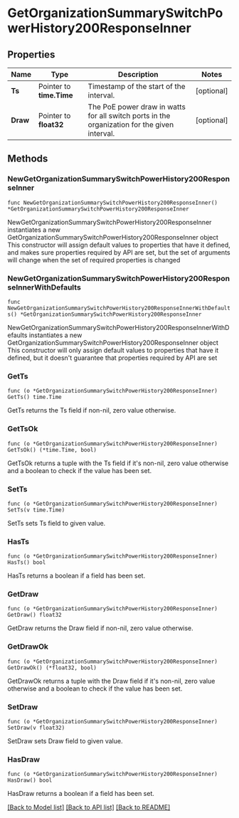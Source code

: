 # GetOrganizationSummarySwitchPowerHistory200ResponseInner

## Properties

Name | Type | Description | Notes
------------ | ------------- | ------------- | -------------
**Ts** | Pointer to **time.Time** | Timestamp of the start of the interval. | [optional] 
**Draw** | Pointer to **float32** | The PoE power draw in watts for all switch ports in the organization for the given interval. | [optional] 

## Methods

### NewGetOrganizationSummarySwitchPowerHistory200ResponseInner

`func NewGetOrganizationSummarySwitchPowerHistory200ResponseInner() *GetOrganizationSummarySwitchPowerHistory200ResponseInner`

NewGetOrganizationSummarySwitchPowerHistory200ResponseInner instantiates a new GetOrganizationSummarySwitchPowerHistory200ResponseInner object
This constructor will assign default values to properties that have it defined,
and makes sure properties required by API are set, but the set of arguments
will change when the set of required properties is changed

### NewGetOrganizationSummarySwitchPowerHistory200ResponseInnerWithDefaults

`func NewGetOrganizationSummarySwitchPowerHistory200ResponseInnerWithDefaults() *GetOrganizationSummarySwitchPowerHistory200ResponseInner`

NewGetOrganizationSummarySwitchPowerHistory200ResponseInnerWithDefaults instantiates a new GetOrganizationSummarySwitchPowerHistory200ResponseInner object
This constructor will only assign default values to properties that have it defined,
but it doesn't guarantee that properties required by API are set

### GetTs

`func (o *GetOrganizationSummarySwitchPowerHistory200ResponseInner) GetTs() time.Time`

GetTs returns the Ts field if non-nil, zero value otherwise.

### GetTsOk

`func (o *GetOrganizationSummarySwitchPowerHistory200ResponseInner) GetTsOk() (*time.Time, bool)`

GetTsOk returns a tuple with the Ts field if it's non-nil, zero value otherwise
and a boolean to check if the value has been set.

### SetTs

`func (o *GetOrganizationSummarySwitchPowerHistory200ResponseInner) SetTs(v time.Time)`

SetTs sets Ts field to given value.

### HasTs

`func (o *GetOrganizationSummarySwitchPowerHistory200ResponseInner) HasTs() bool`

HasTs returns a boolean if a field has been set.

### GetDraw

`func (o *GetOrganizationSummarySwitchPowerHistory200ResponseInner) GetDraw() float32`

GetDraw returns the Draw field if non-nil, zero value otherwise.

### GetDrawOk

`func (o *GetOrganizationSummarySwitchPowerHistory200ResponseInner) GetDrawOk() (*float32, bool)`

GetDrawOk returns a tuple with the Draw field if it's non-nil, zero value otherwise
and a boolean to check if the value has been set.

### SetDraw

`func (o *GetOrganizationSummarySwitchPowerHistory200ResponseInner) SetDraw(v float32)`

SetDraw sets Draw field to given value.

### HasDraw

`func (o *GetOrganizationSummarySwitchPowerHistory200ResponseInner) HasDraw() bool`

HasDraw returns a boolean if a field has been set.


[[Back to Model list]](../README.md#documentation-for-models) [[Back to API list]](../README.md#documentation-for-api-endpoints) [[Back to README]](../README.md)


